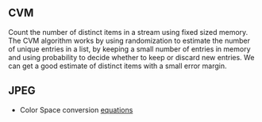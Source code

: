 ## CVM

Count the number of distinct items in a stream using fixed sized memory. The CVM algorithm works by using randomization to estimate the number of unique entries in a list, by keeping a small number of entries in memory and using probability to decide whether to keep or discard new entries. We can get a good estimate of distinct items with a small error margin.

## JPEG

- Color Space conversion [equations](https://www.w3.org/Graphics/JPEG/jfif3.pdf)
